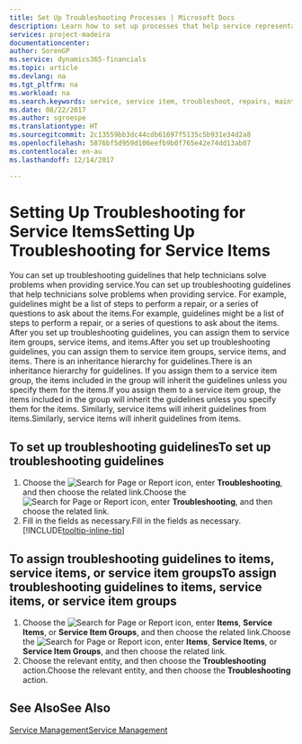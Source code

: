 ```yaml
---
title: Set Up Troubleshooting Processes | Microsoft Docs
description: Learn how to set up processes that help service representatives identify and resolve issues with service items.
services: project-madeira
documentationcenter: 
author: SorenGP
ms.service: dynamics365-financials
ms.topic: article
ms.devlang: na
ms.tgt_pltfrm: na
ms.workload: na
ms.search.keywords: service, service item, troubleshoot, repairs, maintenance
ms.date: 08/22/2017
ms.author: sgroespe
ms.translationtype: HT
ms.sourcegitcommit: 2c13559bb3dc44cdb61697f5135c5b931e34d2a8
ms.openlocfilehash: 5876bf5d959d106eefb9b0f765e42e74dd13ab07
ms.contentlocale: en-au
ms.lasthandoff: 12/14/2017

---
```


# <a name="setting-up-troubleshooting-for-service-items"></a><span data-ttu-id="aa23e-103">Setting Up Troubleshooting for Service Items</span><span class="sxs-lookup"><span data-stu-id="aa23e-103">Setting Up Troubleshooting for Service Items</span></span>
<span data-ttu-id="aa23e-104">You can set up troubleshooting guidelines that help technicians solve problems when providing service.</span><span class="sxs-lookup"><span data-stu-id="aa23e-104">You can set up troubleshooting guidelines that help technicians solve problems when providing service.</span></span> <span data-ttu-id="aa23e-105">For example, guidelines might be a list of steps to perform a repair, or a series of questions to ask about the items.</span><span class="sxs-lookup"><span data-stu-id="aa23e-105">For example, guidelines might be a list of steps to perform a repair, or a series of questions to ask about the items.</span></span> <span data-ttu-id="aa23e-106">After you set up troubleshooting guidelines, you can assign them to service item groups, service items, and items.</span><span class="sxs-lookup"><span data-stu-id="aa23e-106">After you set up troubleshooting guidelines, you can assign them to service item groups, service items, and items.</span></span> <span data-ttu-id="aa23e-107">There is an inheritance hierarchy for guidelines.</span><span class="sxs-lookup"><span data-stu-id="aa23e-107">There is an inheritance hierarchy for guidelines.</span></span> <span data-ttu-id="aa23e-108">If you assign them to a service item group, the items included in the group will inherit the guidelines unless you specify them for the items.</span><span class="sxs-lookup"><span data-stu-id="aa23e-108">If you assign them to a service item group, the items included in the group will inherit the guidelines unless you specify them for the items.</span></span> <span data-ttu-id="aa23e-109">Similarly, service items will inherit guidelines from items.</span><span class="sxs-lookup"><span data-stu-id="aa23e-109">Similarly, service items will inherit guidelines from items.</span></span>  

## <a name="to-set-up-troubleshooting-guidelines"></a><span data-ttu-id="aa23e-110">To set up troubleshooting guidelines</span><span class="sxs-lookup"><span data-stu-id="aa23e-110">To set up troubleshooting guidelines</span></span>
1. <span data-ttu-id="aa23e-111">Choose the ![Search for Page or Report](media/ui-search/search_small.png "Search for Page or Report icon") icon, enter **Troubleshooting**, and then choose the related link.</span><span class="sxs-lookup"><span data-stu-id="aa23e-111">Choose the ![Search for Page or Report](media/ui-search/search_small.png "Search for Page or Report icon") icon, enter **Troubleshooting**, and then choose the related link.</span></span>  
2. <span data-ttu-id="aa23e-112">Fill in the fields as necessary.</span><span class="sxs-lookup"><span data-stu-id="aa23e-112">Fill in the fields as necessary.</span></span> [!INCLUDE[tooltip-inline-tip](includes/tooltip-inline-tip_md.md)]  

## <a name="to-assign-troubleshooting-guidelines-to-items-service-items-or-service-item-groups"></a><span data-ttu-id="aa23e-113">To assign troubleshooting guidelines to items, service items, or service item groups</span><span class="sxs-lookup"><span data-stu-id="aa23e-113">To assign troubleshooting guidelines to items, service items, or service item groups</span></span>
1. <span data-ttu-id="aa23e-114">Choose the ![Search for Page or Report](media/ui-search/search_small.png "Search for Page or Report icon") icon, enter **Items**, **Service Items**, or **Service Item Groups**, and then choose the related link.</span><span class="sxs-lookup"><span data-stu-id="aa23e-114">Choose the ![Search for Page or Report](media/ui-search/search_small.png "Search for Page or Report icon") icon, enter **Items**, **Service Items**, or **Service Item Groups**, and then choose the related link.</span></span>  
2. <span data-ttu-id="aa23e-115">Choose the relevant entity, and then choose the **Troubleshooting** action.</span><span class="sxs-lookup"><span data-stu-id="aa23e-115">Choose the relevant entity, and then choose the **Troubleshooting** action.</span></span>  

## <a name="see-also"></a><span data-ttu-id="aa23e-116">See Also</span><span class="sxs-lookup"><span data-stu-id="aa23e-116">See Also</span></span>
[<span data-ttu-id="aa23e-117">Service Management</span><span class="sxs-lookup"><span data-stu-id="aa23e-117">Service Management</span></span>](service-service.md)
